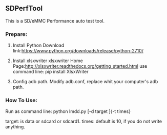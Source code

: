 ## SDPerfTool

This is a SD/eMMC Performance auto test tool.

### Prepare:
1. Install Python
Download link:https://www.python.org/downloads/release/python-2710/

2. Install xlsxwriter
xlsxwriter Home Page:http://xlsxwriter.readthedocs.org/getting_started.html
use command line: pip install XlsxWriter

3. Config adb path.
Modify adb.conf, replace whit your computer's adb path.

### How To Use:
Run as command line: python lmdd.py [-d target ]{-t times}

target: is data or sdcard or sdcard1.
times: default is 10, if you do not write anything.
